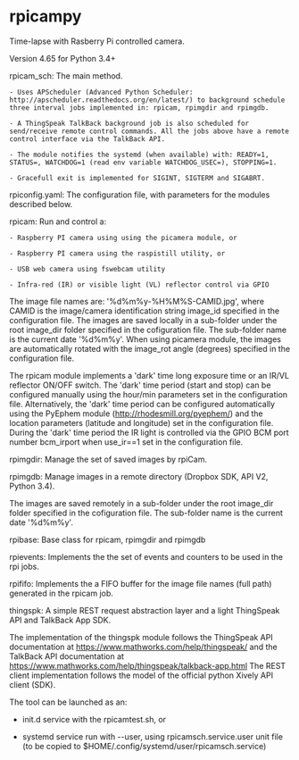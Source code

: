 # rpicampy
Time-lapse with Rasberry Pi controlled camera.

Version 4.65 for Python 3.4+


rpicam_sch:	The main method. 

	- Uses APScheduler (Advanced Python Scheduler: http://apscheduler.readthedocs.org/en/latest/) to background schedule three interval jobs implemented in: rpicam, rpimgdir and rpimgdb. 

	- A ThingSpeak TalkBack background job is also scheduled for send/receive remote control commands. All the jobs above have a remote control interface via the TalkBack API.

	- The module notifies the systemd (when available) with: READY=1, STATUS=, WATCHDOG=1 (read env variable WATCHDOG_USEC=), STOPPING=1.

	- Gracefull exit is implemented for SIGINT, SIGTERM and SIGABRT.

rpiconfig.yaml:	The configuration file, with parameters for the modules described below.

rpicam:		Run and control a:

	- Raspberry PI camera using using the picamera module, or

	- Raspberry PI camera using the raspistill utility, or 

	- USB web camera using fswebcam utility 

	- Infra-red (IR) or visible light (VL) reflector control via GPIO

The image file names are:  '%d%m%y-%H%M%S-CAMID.jpg', where CAMID is the image/camera identification string image_id specified in the configuration file.
The images are saved locally in a sub-folder under the root image_dir folder specified in the cofiguration file. The sub-folder name is the current date '%d%m%y'.
When using picamera module, the images are automatically rotated with the image_rot angle (degrees) specified in the configuration file. 

The rpicam module implements a 'dark' time long exposure time or an IR/VL reflector ON/OFF switch. 
The 'dark' time period (start and stop) can be configured manually using the hour/min parameters set in the configuration file.
Alternatively, the 'dark' time period can be configured automatically using the PyEphem module (http://rhodesmill.org/pyephem/) 
and the location parameters (latitude and longitude) set in the configuration file.
During the 'dark' time period the IR light is controlled via the GPIO BCM port number bcm_irport when use_ir==1 set in the configuration file.

rpimgdir:	Manage the set of saved images by rpiCam.  

rpimgdb:	Manage images in a remote directory (Dropbox SDK, API V2, Python 3.4).

The images are saved remotely in a sub-folder under the root image_dir folder specified in the cofiguration file. The sub-folder name is the current date '%d%m%y'.

rpibase:	Base class for rpicam, rpimgdir and rpimgdb

rpievents:	Implements the the set of events and counters to be used in the rpi jobs.

rpififo:	Implements the a FIFO buffer for the image file names (full path) generated in the rpicam job.

thingspk:	A simple REST request abstraction layer and a light ThingSpeak API and TalkBack App SDK. 

The implementation of the thingspk module follows the ThingSpeak API documentation at https://www.mathworks.com/help/thingspeak/
and the TalkBack API documentation at https://www.mathworks.com/help/thingspeak/talkback-app.html
The REST client implementation follows the model of the official python Xively API client (SDK).

The tool can be launched as an:

- init.d service with the rpicamtest.sh, or

- systemd service run with --user, using rpicamsch.service.user unit file (to be copied to $HOME/.config/systemd/user/rpicamsch.service)

